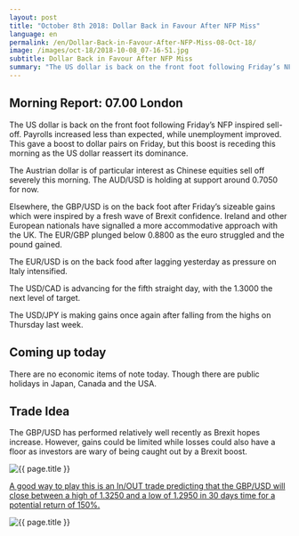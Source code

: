 ```yaml
---
layout: post
title: "October 8th 2018: Dollar Back in Favour After NFP Miss"
language: en
permalink: /en/Dollar-Back-in-Favour-After-NFP-Miss-08-Oct-18/
image: /images/oct-18/2018-10-08_07-16-51.jpg
subtitle: Dollar Back in Favour After NFP Miss
summary: "The US dollar is back on the front foot following Friday’s NFP inspired sell-off. Payrolls increased less than expected, while unemployment improved"
---
```

## Morning Report: 07.00 London

The US dollar is back on the front foot following Friday’s NFP inspired sell-off. Payrolls increased less than expected, while unemployment improved. This gave a boost to dollar pairs on Friday, but this boost is receding this morning as the US dollar reassert its dominance. 

The Austrian dollar is of particular interest as Chinese equities sell off severely this morning. The AUD/USD is holding at support around 0.7050 for now. 

Elsewhere, the GBP/USD is on the back foot after Friday’s sizeable gains which were inspired by a fresh wave of Brexit confidence. Ireland and other European nationals have signalled a more accommodative approach with the UK. The EUR/GBP plunged below 0.8800 as the euro struggled and the pound gained. 

The EUR/USD is on the back food after lagging yesterday as pressure on Italy intensified. 

The USD/CAD is advancing for the fifth straight day, with the 1.3000 the next level of target. 

The USD/JPY is making gains once again after falling from the highs on Thursday last week. 

## Coming up today

There are no economic items of note today. Though there are public holidays in Japan, Canada and the USA. 

## Trade Idea

The GBP/USD has performed relatively well recently as Brexit hopes increase. However, gains could be limited while losses could also have a floor as investors are wary of being caught out by a Brexit boost.

<img class="post-image" src="{{ site.url }}/images/oct-18/2018-10-08_07-16-51.jpg" alt="{{ page.title }}" title="{{ page.title }}">

<a href="%LINK%%?currency=GBP&market=forex&underlying=frxGBPUSD&formname=endsinout&duration_amount=30&duration_units=d&amount=10&amount_type=stake&expiry_type=duration&barrier_high=1.3250&barrier_low=1.2950" target="_blank" rel="noopener noreferrer nofollow">A good way to play this is an In/OUT trade predicting that the GBP/USD will close between a high of 1.3250 and a low of 1.2950 in 30 days time for a potential return of 150%.</a>

<img class="post-image" src="{{ site.url }}/images/oct-18/2018-10-08_07-13-26.jpg" alt="{{ page.title }}" title="{{ page.title }}">